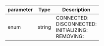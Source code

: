 | parameter | Type | Description |
| ----------- | ----------- |----------- |
| enum  |  string  | CONNECTED: <br/>DISCONNECTED: <br/>INITIALIZING: <br/>REMOVING:    |